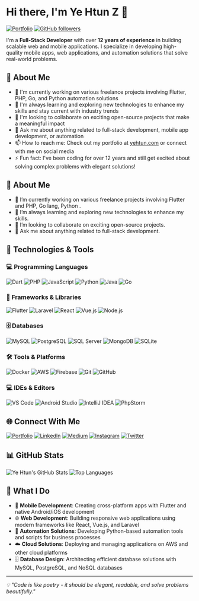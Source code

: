 # Hi there, I'm Ye Htun Z 👋

[![Portfolio](https://img.shields.io/badge/Portfolio-yehtun.com-00C7FF?style=for-the-badge&logo=google-chrome&logoColor=white)](https://yehtun.com)
[![GitHub followers](https://img.shields.io/github/followers/maungyehtunzaw?style=for-the-badge&logo=github)](https://github.com/maungyehtunzaw)

I'm a **Full-Stack Developer** with over **12 years of experience** in building scalable web and mobile applications. I specialize in developing high-quality mobile apps, web applications, and automation solutions that solve real-world problems.

## 🚀 About Me

- 🔭 I'm currently working on various freelance projects involving Flutter, PHP, Go, and Python automation solutions
- 🌱 I'm always learning and exploring new technologies to enhance my skills and stay current with industry trends
- 👯 I'm looking to collaborate on exciting open-source projects that make a meaningful impact
- 💬 Ask me about anything related to full-stack development, mobile app development, or automation
- 📫 How to reach me: Check out my portfolio at [yehtun.com](https://yehtun.com) or connect with me on social media
- ⚡ Fun fact: I've been coding for over 12 years and still get excited about solving complex problems with elegant solutions! 

## 🚀 About Me

- 🔭 I’m currently working on various freelance projects involving Flutter and PHP, Go lang, Python .
- 🌱 I’m always learning and exploring new technologies to enhance my skills.
- 👯 I’m looking to collaborate on exciting open-source projects.
- 💬 Ask me about anything related to full-stack development.



## 🔧 Technologies & Tools

### 💻 Programming Languages
![Dart](https://img.shields.io/badge/Dart-0175C2?style=flat-square&logo=dart&logoColor=white)
![PHP](https://img.shields.io/badge/PHP-777BB4?style=flat-square&logo=php&logoColor=white)
![JavaScript](https://img.shields.io/badge/JavaScript-F7DF1E?style=flat-square&logo=javascript&logoColor=black)
![Python](https://img.shields.io/badge/Python-3776AB?style=flat-square&logo=python&logoColor=white)
![Java](https://img.shields.io/badge/Java-ED8B00?style=flat-square&logo=openjdk&logoColor=white)
![Go](https://img.shields.io/badge/Go-00ADD8?style=flat-square&logo=go&logoColor=white)

### 🚀 Frameworks & Libraries
![Flutter](https://img.shields.io/badge/Flutter-02569B?style=flat-square&logo=flutter&logoColor=white)
![Laravel](https://img.shields.io/badge/Laravel-FF2D20?style=flat-square&logo=laravel&logoColor=white)
![React](https://img.shields.io/badge/React-61DAFB?style=flat-square&logo=react&logoColor=white)
![Vue.js](https://img.shields.io/badge/Vue.js-4FC08D?style=flat-square&logo=vue.js&logoColor=white)
![Node.js](https://img.shields.io/badge/Node.js-339933?style=flat-square&logo=node.js&logoColor=white)

### 🗄️ Databases
![MySQL](https://img.shields.io/badge/MySQL-4479A1?style=flat-square&logo=mysql&logoColor=white)
![PostgreSQL](https://img.shields.io/badge/PostgreSQL-316192?style=flat-square&logo=postgresql&logoColor=white)
![SQL Server](https://img.shields.io/badge/SQL%20Server-CC2927?style=flat-square&logo=microsoft%20sql%20server&logoColor=white)
![MongoDB](https://img.shields.io/badge/MongoDB-4EA94B?style=flat-square&logo=mongodb&logoColor=white)
![SQLite](https://img.shields.io/badge/SQLite-07405e?style=flat-square&logo=sqlite&logoColor=white)

### 🛠️ Tools & Platforms
![Docker](https://img.shields.io/badge/Docker-2496ED?style=flat-square&logo=docker&logoColor=white)
![AWS](https://img.shields.io/badge/AWS-232F3E?style=flat-square&logo=amazon-aws&logoColor=white)
![Firebase](https://img.shields.io/badge/Firebase-FFCA28?style=flat-square&logo=firebase&logoColor=black)
![Git](https://img.shields.io/badge/Git-F05032?style=flat-square&logo=git&logoColor=white)
![GitHub](https://img.shields.io/badge/GitHub-181717?style=flat-square&logo=github&logoColor=white)

### 💻 IDEs & Editors
![VS Code](https://img.shields.io/badge/VS%20Code-007ACC?style=flat-square&logo=visual%20studio%20code&logoColor=white)
![Android Studio](https://img.shields.io/badge/Android%20Studio-3DDC84?style=flat-square&logo=android%20studio&logoColor=white)
![IntelliJ IDEA](https://img.shields.io/badge/IntelliJ%20IDEA-000000?style=flat-square&logo=intellij%20idea&logoColor=white)
![PhpStorm](https://img.shields.io/badge/PhpStorm-000000?style=flat-square&logo=phpstorm&logoColor=white)

## 🌐 Connect With Me

[![Portfolio](https://img.shields.io/badge/Portfolio-yehtun.com-00C7FF?style=for-the-badge&logo=google-chrome&logoColor=white)](https://yehtun.com)
[![LinkedIn](https://img.shields.io/badge/LinkedIn-0077B5?style=for-the-badge&logo=linkedin&logoColor=white)](https://linkedin.com/in/maungyehtunzaw)
[![Medium](https://img.shields.io/badge/Medium-12100E?style=for-the-badge&logo=medium&logoColor=white)](https://medium.com/@maungyehtunzaw)
[![Instagram](https://img.shields.io/badge/Instagram-E4405F?style=for-the-badge&logo=instagram&logoColor=white)](https://instagram.com/maungyehtunzaw)
[![Twitter](https://img.shields.io/twitter/follow/maungyehtunzaw?logo=Twitter&style=for-the-badge)](https://twitter.com/maungyehtunzaw)

## 📊 GitHub Stats

![Ye Htun's GitHub Stats](https://github-readme-stats.vercel.app/api?username=maungyehtunzaw&show_icons=true&theme=radical)
![Top Languages](https://github-readme-stats.vercel.app/api/top-langs/?username=maungyehtunzaw&layout=compact&theme=radical)

## 💼 What I Do

- 📱 **Mobile Development**: Creating cross-platform apps with Flutter and native Android/iOS development
- 🌐 **Web Development**: Building responsive web applications using modern frameworks like React, Vue.js, and Laravel
- 🤖 **Automation Solutions**: Developing Python-based automation tools and scripts for business processes
- ☁️ **Cloud Solutions**: Deploying and managing applications on AWS and other cloud platforms
- 🗄️ **Database Design**: Architecting efficient database solutions with MySQL, PostgreSQL, and NoSQL databases

---

*💡 "Code is like poetry - it should be elegant, readable, and solve problems beautifully."*

<!--
**maungyehtunzaw/maungyehtunzaw** is a ✨ _special_ ✨ repository because its `README.md` (this file) appears on your GitHub profile.

Here are some ideas to get you started:

- 🔭 I’m currently working on ...
- 🌱 I’m currently learning ...
- 👯 I’m looking to collaborate on ...
- 🤔 I’m looking for help with ...
- 💬 Ask me about ...
- 📫 How to reach me: ...
- 😄 Pronouns: ...
- ⚡ Fun fact: ...
-->

